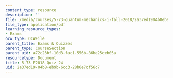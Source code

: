 ```yaml
---
content_type: resource
description: ''
file: /media/courses/5-73-quantum-mechanics-i-fall-2018/2a37ed1904b8eb9b6cc328b6e7cf56c7_MIT5_73F18_quiz24.pdf
file_type: application/pdf
learning_resource_types:
- Exams
ocw_type: OCWFile
parent_title: Exams & Quizzes
parent_type: CourseSection
parent_uid: a72c23bf-10d3-fac1-556b-86be25ceb05a
resourcetype: Document
title: 5.73 F2018 Quiz 24
uid: 2a37ed19-04b8-eb9b-6cc3-28b6e7cf56c7
---
```

